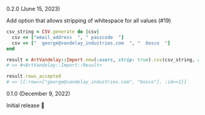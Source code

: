 0.2.0 (June 15, 2023)

Add option that allows stripping of whitespace for all values (#19)

```ruby
csv_string = CSV.generate do |csv|
  csv << ["email_address  ", " passcode  "]
  csv << ["  george@vandelay_industries.com  ", "  bosco  "]
end

result = ArtVandelay::Import.new(:users, strip: true).csv(csv_string, attributes: {email_address: :email, passcode: :password})
# => #<ArtVandelay::Import::Result>

result.rows_accepted
# => [{:row=>["george@vandelay_industries.com", "bosco"], :id=>1}]
 ```

0.1.0 (December 9, 2022)

Initial release 🎉
